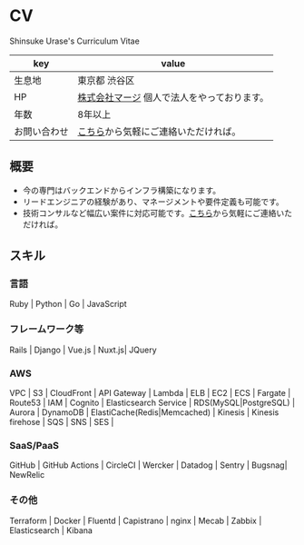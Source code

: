 # CV
Shinsuke Urase's Curriculum Vitae

|key|value|
|----|----|
|生息地|東京都 渋谷区|
|HP|[株式会社マージ](https://merge.asia) 個人で法人をやっております。|
|年数|8年以上 |
|お問い合わせ| [こちら](https://forms.gle/nah3tJv2sjrqJB4L7)から気軽にご連絡いただければ。|


## 概要

- 今の専門はバックエンドからインフラ構築になります。
- リードエンジニアの経験があり、マネージメントや要件定義も可能です。
- 技術コンサルなど幅広い案件に対応可能です。[こちら](https://forms.gle/nah3tJv2sjrqJB4L7)から気軽にご連絡いただければ。

## スキル

### 言語

Ruby | Python | Go | JavaScript

### フレームワーク等

Rails | Django | Vue.js | Nuxt.js| JQuery

### AWS
VPC | S3 | CloudFront | API Gateway | Lambda | ELB | EC2 | ECS | Fargate | Route53 | IAM | Cognito | Elasticsearch Service | RDS(MySQL|PostgreSQL) | Aurora | DynamoDB | ElastiCache(Redis|Memcached) | Kinesis | Kinesis firehose | SQS | SNS | SES |
### SaaS/PaaS

GitHub | GitHub Actions | CircleCI | Wercker | Datadog | Sentry | Bugsnag| NewRelic

### その他

Terraform  | Docker | Fluentd | Capistrano |  nginx |  Mecab | Zabbix | Elasticsearch | Kibana
